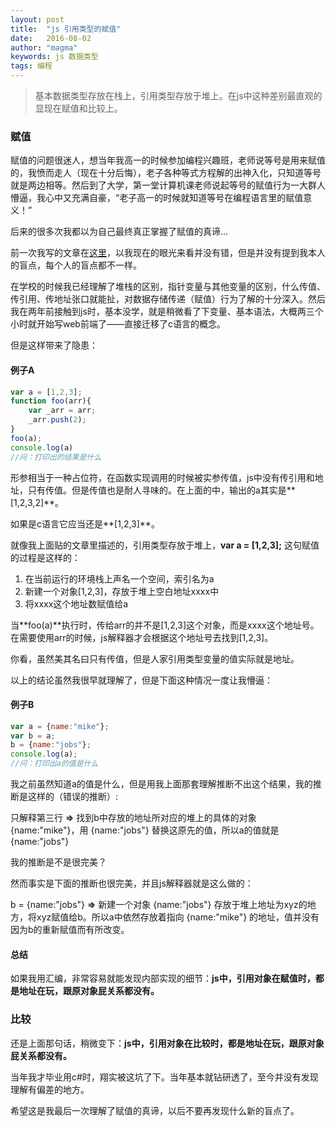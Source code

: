 ```yaml
---
layout: post
title:  "js 引用类型的赋值"
date:   2016-08-02
author: "magma"
keywords: js 数据类型
tags: 编程
---
```


> 基本数据类型存放在栈上，引用类型存放于堆上。在js中这种差别最直观的显现在赋值和比较上。

### 赋值
赋值的问题很迷人，想当年我高一的时候参加编程兴趣班，老师说等号是用来赋值的，我愤而走人（现在十分后悔），老子各种等式方程解的出神入化，只知道等号就是两边相等。然后到了大学，第一堂计算机课老师说起等号的赋值行为一大群人懵逼，我心中又充满自豪，“老子高一的时候就知道等号在编程语言里的赋值意义！”

后来的很多次我都以为自己最终真正掌握了赋值的真谛...

前一次我写的文章在[这里](http://blog.csdn.net/longjuesi/article/details/39694497)，以我现在的眼光来看并没有错，但是并没有提到我本人的盲点，每个人的盲点都不一样。

在学校的时候我已经理解了堆栈的区别，指针变量与其他变量的区别，什么传值、传引用、传地址张口就能扯，对数据存储传递（赋值）行为了解的十分深入。然后我在两年前接触到js时，基本没学，就是稍微看了下变量、基本语法，大概两三个小时就开始写web前端了——直接迁移了c语言的概念。

但是这样带来了隐患：

#### 例子A
```javascript
var a = [1,2,3];
function foo(arr){
	var _arr = arr;
	_arr.push(2);
}
foo(a);
console.log(a)
//问：打印出的结果是什么

```
形参相当于一种占位符，在函数实现调用的时候被实参传值，js中没有传引用和地址，只有传值。但是传值也是耐人寻味的。在上面的中，输出的a其实是**[1,2,3,2]**。

如果是c语言它应当还是**[1,2,3]**。

就像我上面贴的文章里描述的，引用类型存放于堆上，**var a = [1,2,3];** 这句赋值的过程是这样的：

1. 在当前运行的环境栈上声名一个空间，索引名为a
2. 新建一个对象[1,2,3]，存放于堆上空白地址xxxx中
3. 将xxxx这个地址数赋值给a

当**foo(a)**执行时，传给arr的并不是[1,2,3]这个对象，而是xxxx这个地址号。在需要使用arr的时候，js解释器才会根据这个地址号去找到[1,2,3]。

你看，虽然美其名曰只有传值，但是人家引用类型变量的值实际就是地址。

以上的结论虽然我很早就理解了，但是下面这种情况一度让我懵逼：

#### 例子B

```javascript
var a = {name:"mike"};
var b = a;
b = {name:"jobs"};
console.log(a);
//问：打印出a的值是什么
```
我之前虽然知道a的值是什么，但是用我上面那套理解推断不出这个结果，我的推断是这样的（错误的推断）:

只解释第三行 **=>**  找到b中存放的地址所对应的堆上的具体的对象 {name:"mike"}，用 {name:"jobs"} 替换这原先的值，所以a的值就是{name:"jobs"}

我的推断是不是很完美？

然而事实是下面的推断也很完美，并且js解释器就是这么做的：

b = {name:"jobs"} **=>**  新建一个对象 {name:"jobs"} 存放于堆上地址为xyz的地方，将xyz赋值给b。所以a中依然存放着指向 {name:"mike"} 的地址，值并没有因为b的重新赋值而有所改变。

#### 总结
如果我用汇编，非常容易就能发现内部实现的细节：**js中，引用对象在赋值时，都是地址在玩，跟原对象屁关系都没有。**

### 比较
还是上面那句话，稍微变下：**js中，引用对象在比较时，都是地址在玩，跟原对象屁关系都没有。**

当年我才毕业用c#时，翔实被这坑了下。当年基本就钻研透了，至今并没有发现理解有偏差的地方。



希望这是我最后一次理解了赋值的真谛，以后不要再发现什么新的盲点了。
